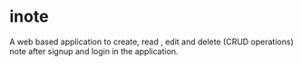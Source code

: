 # inote
A web based application to create, read , edit and delete (CRUD operations) note after signup and login in the application.
